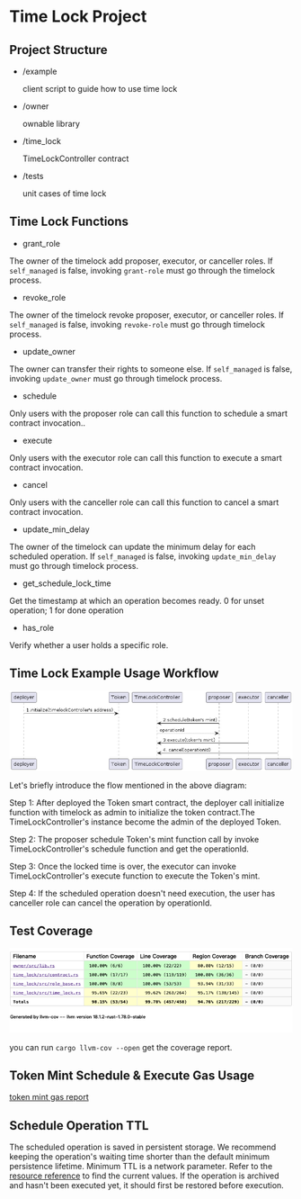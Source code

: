 # Time Lock Project

## Project Structure

- /example

  client script to guide how to use time lock

- /owner

  ownable library

- /time_lock

  TimeLockController contract

- /tests

  unit cases of time lock

## Time Lock Functions

- grant_role

The owner of the timelock add proposer, executor, or canceller roles. If `self_managed` is false, invoking `grant-role` must go through the timelock process.

- revoke_role

The owner of the timelock revoke proposer, executor, or canceller roles. If `self_managed` is false, invoking `revoke-role` must go through timelock process.

- update_owner

The owner can transfer their rights to someone else. If `self_managed` is false, invoking `update_owner` must go through timelock process.

- schedule

Only users with the proposer role can call this function to schedule a smart contract invocation..

- execute

Only users with the executor role can call this function to execute a smart contract invocation.

- cancel

Only users with the canceller role can call this function to cancel a smart contract invocation.

- update_min_delay

The owner of the timelock can update the minimum delay for each scheduled operation. If `self_managed` is false, invoking `update_min_delay` must go through timelock process.

- get_schedule_lock_time

Get the timestamp at which an operation becomes ready. 0 for unset operation; 1 for done operation

- has_role

Verify whether a user holds a specific role.

## Time Lock Example Usage Workflow
![image](./timelock-workflow.png)

Let's briefly introduce the flow mentioned in the above diagram:

Step 1:
After deployed the Token smart contract, the deployer call initialize function with timelock as admin  to initialize the token contract.The TimeLockController's instance become the admin of the deployed Token.

Step 2:
The proposer schedule Token's mint function call by invoke TimeLockController's schedule function and get the operationId.

Step 3:
Once the locked time is over, the executor can invoke TimeLockController's execute function to execute the Token's mint.

Step 4:
If the scheduled operation doesn't need execution, the user has canceller role can cancel the operation by operationId.


## Test Coverage
![image](./coverage.png)

you can run `cargo llvm-cov --open` get the coverage report.

## Token Mint Schedule & Execute Gas Usage

[token mint gas report](./token-mint-gas.json)

## Schedule Operation TTL

The scheduled operation is saved in persistent storage. We recommend keeping the operation's waiting time shorter than the default minimum persistence lifetime. Minimum TTL is a network parameter. Refer to the [resource reference](https://developers.stellar.org/docs/reference/resource-limits-fees) to find the current values. If the operation is archived and hasn't been executed yet, it should first be restored before execution.